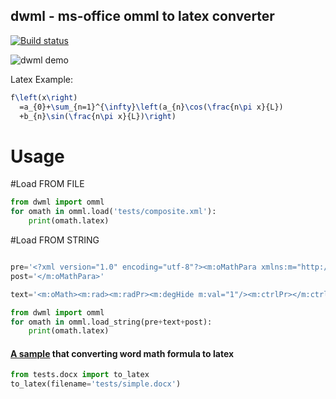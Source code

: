 ## dwml - ms-office omml to latex converter
 [![Build status](https://api.travis-ci.org/xiilei/dwml.png?branch=master)](https://travis-ci.org/xiilei/dwml)

![dwml demo](https://raw.githubusercontent.com/xiilei/dwml/master/tests/composite_ml.png)   

Latex Example:

```latex
f\left(x\right)
  =a_{0}+\sum_{n=1}^{\infty}\left(a_{n}\cos(\frac{n\pi x}{L})
  +b_{n}\sin(\frac{n\pi x}{L})\right)
```

 Usage
=======

#Load FROM FILE
```python
from dwml import omml
for omath in omml.load('tests/composite.xml'):
    print(omath.latex)
```

#Load FROM STRING
```python

pre='<?xml version="1.0" encoding="utf-8"?><m:oMathPara xmlns:m="http://schemas.openxmlformats.org/officeDocument/2006/math" xmlns:a="http://schemas.openxmlformats.org/drawingml/2006/main"> <m:oMathParaPr>     <m:jc m:val="centerGroup"/>   </m:oMathParaPr>  '
post='</m:oMathPara>'

text='<m:oMath><m:rad><m:radPr><m:degHide m:val="1"/><m:ctrlPr></m:ctrlPr></m:radPr><m:deg/><m:e><m:r><m:rPr><m:sty m:val="p"/></m:rPr><m:t>5</m:t></m:r></m:e></m:rad></m:oMath>'

from dwml import omml
for omath in omml.load_string(pre+text+post):
    print(omath.latex)
```

#### [A sample](https://github.com/xiilei/dwml/blob/master/tests/docx.py) that converting word math formula to latex 

```python
from tests.docx import to_latex
to_latex(filename='tests/simple.docx')
```
